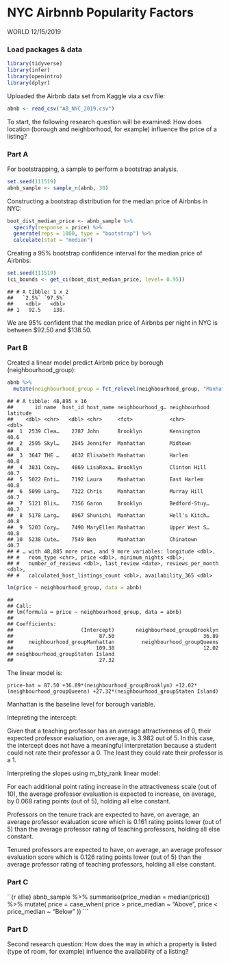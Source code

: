 NYC Airbnnb Popularity Factors
================
WORLD
12/15/2019

### Load packages & data

``` r
library(tidyverse) 
library(infer)
library(openintro)
library(dplyr)
```

Uploaded the Airbnb data set from Kaggle via a csv file:

``` r
abnb <- read_csv("AB_NYC_2019.csv")
```

To start, the following research question will be examined: How does
location (borough and neighborhood, for example) influence the price of
a listing?

### Part A

For bootstrapping, a sample to perform a bootstrap analysis.

``` r
set.seed(111519)
abnb_sample <- sample_n(abnb, 30)
```

Constructing a bootstrap distribution for the median price of Airbnbs in
NYC:

``` r
boot_dist_median_price <- abnb_sample %>%
  specify(response = price) %>%
  generate(reps = 1000, type = "bootstrap") %>%
  calculate(stat = "median")
```

Creating a 95% bootstrap confidence interval for the median price of
Airbnbs:

``` r
set.seed(111519)
(ci_bounds <- get_ci(boot_dist_median_price, level= 0.95))
```

    ## # A tibble: 1 x 2
    ##   `2.5%` `97.5%`
    ##    <dbl>   <dbl>
    ## 1   92.5    138.

We are 95% confident that the median price of Airbnbs per night in NYC
is between $92.50 and $138.50.

### Part B

Created a linear model predict Airbnb price by borough
(neighbourhood\_group):

``` r
abnb %>%
  mutate(neighbourhood_group = fct_relevel(neighbourhood_group, "Manhattan", "Brooklyn","Staten Island","Queens", "Bronx"))
```

    ## # A tibble: 48,895 x 16
    ##       id name  host_id host_name neighbourhood_g… neighbourhood latitude
    ##    <dbl> <chr>   <dbl> <chr>     <fct>            <chr>            <dbl>
    ##  1  2539 Clea…    2787 John      Brooklyn         Kensington        40.6
    ##  2  2595 Skyl…    2845 Jennifer  Manhattan        Midtown           40.8
    ##  3  3647 THE …    4632 Elisabeth Manhattan        Harlem            40.8
    ##  4  3831 Cozy…    4869 LisaRoxa… Brooklyn         Clinton Hill      40.7
    ##  5  5022 Enti…    7192 Laura     Manhattan        East Harlem       40.8
    ##  6  5099 Larg…    7322 Chris     Manhattan        Murray Hill       40.7
    ##  7  5121 Blis…    7356 Garon     Brooklyn         Bedford-Stuy…     40.7
    ##  8  5178 Larg…    8967 Shunichi  Manhattan        Hell's Kitch…     40.8
    ##  9  5203 Cozy…    7490 MaryEllen Manhattan        Upper West S…     40.8
    ## 10  5238 Cute…    7549 Ben       Manhattan        Chinatown         40.7
    ## # … with 48,885 more rows, and 9 more variables: longitude <dbl>,
    ## #   room_type <chr>, price <dbl>, minimum_nights <dbl>,
    ## #   number_of_reviews <dbl>, last_review <date>, reviews_per_month <dbl>,
    ## #   calculated_host_listings_count <dbl>, availability_365 <dbl>

``` r
lm(price ~ neighbourhood_group, data = abnb)
```

    ## 
    ## Call:
    ## lm(formula = price ~ neighbourhood_group, data = abnb)
    ## 
    ## Coefficients:
    ##                      (Intercept)       neighbourhood_groupBrooklyn  
    ##                            87.50                             36.89  
    ##     neighbourhood_groupManhattan         neighbourhood_groupQueens  
    ##                           109.38                             12.02  
    ## neighbourhood_groupStaten Island  
    ##                            27.32

The linear model is:

`price-hat = 87.50 +36.89*(neighbourhood_groupBrooklyn)
+12.02*(neighbourhood_groupQueens) +27.32*(neighbourhood_groupStaten
Island)`

Manhattan is the baseline level for borough variable.

Intepreting the intercept:

Given that a teaching professor has an average attractiveness of 0,
their expected professor evaluation, on average, is 3.982 out of 5. In
this case, the intercept does not have a meaningful interpretation
because a student could not rate their professor a 0. The least they
could rate their professor is a 1.

Interpreting the slopes using m\_bty\_rank linear model:

For each additional point rating increase in the attractiveness scale
(out of 10), the average professor evaluation is expected to increase,
on average, by 0.068 rating points (out of 5), holding all else
constant.

Professors on the tenure track are expected to have, on average, an
average professor evaluation score which is 0.161 rating points lower
(out of 5) than the average professor rating of teaching professors,
holding all else constant.

Tenured professors are expected to have, on average, an average
professor evaluation score which is 0.126 rating points lower (out of 5)
than the average professor rating of teaching professors, holding all
else constant.

### Part C

\`\`{r ellie} abnb\_sample %\>% summarise(price\_median = median(price))
%\>% mutate( price = case\_when( price \> price\_median ~ “Above”, price
\< price\_median ~ “Below” )) \`\`\`

### Part D

Second research question: How does the way in which a property is listed
(type of room, for example) influence the availability of a listing?
